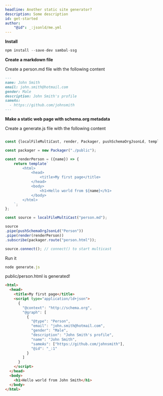 ```yaml
---
headline: Another static site generator?
description: Some description
id: get-started
author:
    "@id": _:jsonld/me.yml
---
```


__Install__

```js
npm install --save-dev sambal-ssg
```

__Create a markdown file__

Create a person.md file with the following content

```md
---
name: John Smith
email: john.smith@hotmail.com
gender: Male
description: John Smith's profile
sameAs:
  - https://github.com/johnsmith
---
```

__Make a static web page with schema.org metadata__

Create a generate.js file with the following content

```js

const {localFileMultiCast, render, Packager, pushSchemaOrgJsonLd, template} = require("sambal-ssg");

const packager = new Packager("./public");

const renderPerson = ({name}) => {
    return template`
        <html>
            <head>
                <title>My first page</title>
            </head>
            <body>
                <h1>Hello world from ${name}</h1>
            </body>
        </html>
    `;
};

const source = localFileMultiCast("person.md");

source
.pipe(pushSchemaOrgJsonLd("Person"))
.pipe(render(renderPerson))
.subscribe(packager.route("person.html"));

source.connect(); // connect() to start multicast
```

Run it

```js
node generate.js
```

public/person.html is generated!

```html
<html>
  <head>
    <title>My first page</title>
    <script type="application/ld+json">
      {
        "@context": "http://schema.org",
        "@graph": [
          {
            "@type": "Person",
            "email": "john.smith@hotmail.com",
            "gender": "Male",
            "description": "John Smith's profile",
            "name": "John Smith",
            "sameAs": ["https://github.com/johnsmith"],
            "@id": "_:1"
          }
        ]
      }
    </script>
  </head>
  <body>
    <h1>Hello world from John Smith</h1>
  </body>
</html>
```
